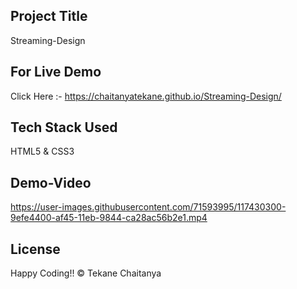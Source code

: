 ## Project Title
Streaming-Design

## For Live Demo 
Click Here :- https://chaitanyatekane.github.io/Streaming-Design/

## Tech Stack Used 
HTML5 & CSS3

## Demo-Video
https://user-images.githubusercontent.com/71593995/117430300-9efe4400-af45-11eb-9844-ca28ac56b2e1.mp4

## License
Happy Coding!! 
© Tekane Chaitanya
